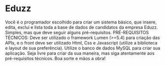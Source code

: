 # Eduzz
Você é o programador escolhido para criar um sistema básico, que insere, edita, exclui e lista toda a base de dados de candidatos da empresa Eduzz. Simples, mas que deve seguir alguns pré-requisitos. PRÉ-REQUISITOS TÉCNICOS:  Deve ser utilizado o framework Lumen (>=5.4) para criação das APIs, e o front deve ser utilizado Html, Css e Javascript (utilize a biblioteca e layout de sua preferência). Utilize o banco de dados MySQL para criar sua aplicação.  Seja livre para criar da sua maneira, mas siga atentamente aos pré-requisitos técnicos.   Boa sorte e mãos a obra!
